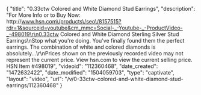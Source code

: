 {
    "title": "0.33ctw Colored and White Diamond Stud Earrings",
    "description": "For More Info or to Buy Now: http:\/\/www.hsn.com\/products\/seo\/8157515?rdr=1&sourceid=youtube&cm_mmc=Social-_-Youtube-_-ProductVideo-_-498019\r\n0.33ctw Colored and White Diamond Sterling Silver Stud Earrings\nStop what you're doing. You've finally found them  the perfect earrings. The combination of white and colored diamonds is absolutely...\r\nPrices shown on the previously recorded video may not represent the current price.  View hsn.com to view the current selling price. HSN Item #498019",
    "videoid": "112360468",
    "date_created": "1472632422",
    "date_modified": "1504059703",
    "type": "captivate",
    "layout": "video",
    "url": "\/v\/0-33ctw-colored-and-white-diamond-stud-earrings\/112360468"
}